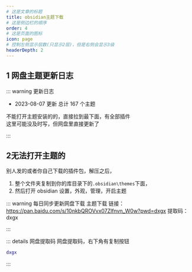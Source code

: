 ```yaml
---
# 这是文章的标题
title: obsidian主题下载
# 这是侧边栏的顺序
order: 4
# 这是页面的图标
icon: page
# 控制左侧显示层数(只显示2层)，但是右侧会显示3级
headerDepth: 2
---
```

## 1 网盘主题更新日志
::: warning 更新日志
- 2023-08-07 更新 总计 167 个主题

不能打开主题安装的的，直接拉到最下面，有全部插件  
这里可能没及时写，但网盘里直接更新了

:::

## 2无法打开主题的
别人发的或者你自己下载的插件包，解压之后，
1. 整个文件夹复制到你的库目录下的`.obsidian\themes`下面，
2. 然后打开 obsidian 设置，外观，管理，开启主题

::: warning 每日同步更新网盘下载 主题下载
链接：https://pan.baidu.com/s/10nkbQROVvx07Zlfnvn_W0w?pwd=dxgx 
提取码：dxgx

:::

::: details 网盘提取码
网盘提取码，右下角有复制按钮
```lua
dxgx
```
:::